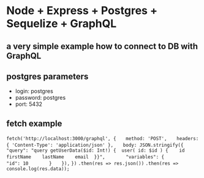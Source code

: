 # Node + Express + Postgres + Sequelize + GraphQL
## a very simple example how to connect to DB with GraphQL

## postgres parameters
- login: postgres
- password: postgres
- port: 5432

## fetch example
`fetch('http://localhost:3000/graphql', {`
`	method: 'POST',`
`	headers: { 'Content-Type': 'application/json' },`
`  	body: JSON.stringify({`
`		"query": "query getUserData($id: Int!) {  user( id: $id ) {    id    firstName    lastName    email  }}",`
`		"variables": {`
`			"id": 10`
`		}`
`	}),`
`})`
`.then(res => res.json())`
`.then(res => console.log(res.data));`
